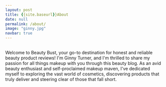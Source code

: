 ```yaml
---
layout: post
title: {{site.baseurl}}About
date: null
permalink: /about/
image: "ginny.jpg"
navbar: true
---
```


<div class="container">
<p style ="margin-top: 30px;">
Welcome to Beauty Bust, your go-to destination for honest and reliable beauty product reviews! I'm Ginny Turner, and I'm thrilled to share my passion for all things makeup with you through this beauty blog. As an avid beauty enthusiast and self-proclaimed makeup maven, I've dedicated myself to exploring the vast world of cosmetics, discovering products that truly deliver and steering clear of those that fall short.
</p>
</div>
